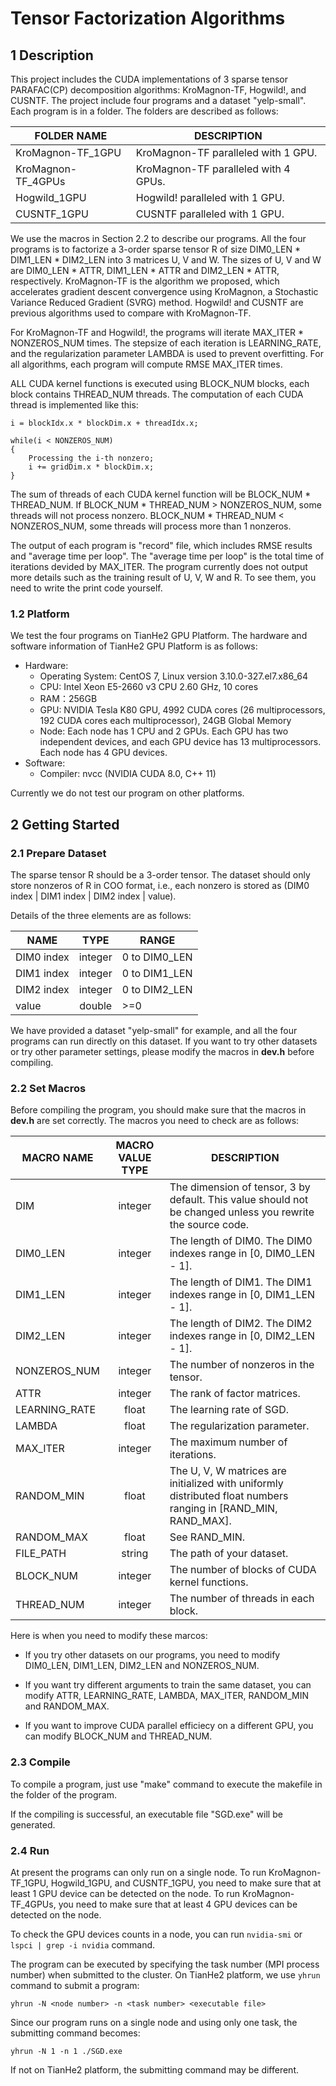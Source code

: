 # Tensor Factorization Algorithms

## 1 Description

This project includes the CUDA implementations of 3 sparse tensor PARAFAC(CP) decomposition algorithms: KroMagnon-TF, Hogwild!, and CUSNTF. The project include four programs and a dataset "yelp-small". Each program is in a folder. The folders are described as follows:

|  FOLDER NAME       | DESCRIPTION |
| ---------------- | ----------- |
| KroMagnon-TF_1GPU  | KroMagnon-TF paralleled with 1 GPU.  |		
| KroMagnon-TF_4GPUs | KroMagnon-TF paralleled with 4 GPUs. |
| Hogwild_1GPU       | Hogwild! paralleled with 1 GPU.  |
| CUSNTF_1GPU        | CUSNTF paralleled with 1 GPU.   |

We use the macros in Section 2.2 to describe our programs. All the four programs is to factorize a 3-order sparse tensor R of size DIM0_LEN \* DIM1_LEN \* DIM2_LEN into 3 matrices U, V and W. The sizes of U, V and W are DIM0_LEN \* ATTR, DIM1_LEN \* ATTR and DIM2_LEN \* ATTR, respectively. KroMagnon-TF is the algorithm we proposed, which accelerates gradient descent convergence using KroMagnon, a Stochastic Variance Reduced Gradient (SVRG) method. Hogwild! and CUSNTF are previous algorithms used to compare with KroMagnon-TF.

For KroMagnon-TF and Hogwild!, the programs will iterate MAX_ITER \* NONZEROS_NUM times. The stepsize of each iteration is LEARNING_RATE, and the regularization parameter LAMBDA is used to prevent overfitting. For all algorithms, each program will compute RMSE MAX_ITER times.

ALL CUDA kernel functions is executed using BLOCK_NUM blocks, each block contains THREAD_NUM threads. The computation of each CUDA thread is implemented like this:

```cuda
i = blockIdx.x * blockDim.x + threadIdx.x;

while(i < NONZEROS_NUM)
{
    Processing the i-th nonzero;
	i += gridDim.x * blockDim.x;
}
```

The sum of threads of each CUDA kernel function will be BLOCK_NUM \* THREAD_NUM. If BLOCK_NUM \* THREAD_NUM > NONZEROS_NUM, some threads will not process nonzero. BLOCK_NUM \* THREAD_NUM < NONZEROS_NUM, some threads will process more than 1 nonzeros.

The output of each program is "record" file, which includes RMSE results and "average time per loop". The "average time per loop" is the total time of iterations devided by MAX_ITER. The program currently does not output more details such as the training result of U, V, W and R. To see them, you need to write the print code yourself.

### 1.2 Platform

We test the four programs on TianHe2 GPU Platform. The hardware and software information of TianHe2 GPU Platform is as follows:

- Hardware:
  - Operating System: CentOS 7, Linux version 3.10.0-327.el7.x86_64
  - CPU: Intel Xeon E5-2660 v3 CPU 2.60 GHz, 10 cores
  - RAM：256GB
  - GPU: NVIDIA Tesla K80 GPU, 4992 CUDA cores (26 multiprocessors, 192 CUDA cores each multiprocessor), 24GB Global Memory
  - Node: Each node has 1 CPU and 2 GPUs. Each GPU has two independent devices, and each GPU device has 13 multiprocessors. Each node has 4 GPU devices.
- Software:
  - Compiler: nvcc (NVIDIA CUDA 8.0, C++ 11)

Currently we do not test our program on other platforms.

## 2 Getting Started

### 2.1 Prepare Dataset

The sparse tensor R should be a 3-order tensor. The dataset should only store nonzeros of R in COO format, i.e., each nonzero is stored as (DIM0 index | DIM1 index | DIM2 index | value).

Details of the three elements are as follows:

|NAME			    | TYPE			|    RANGE       |
| --- | :---: | --- |
|DIM0 index	  | integer	  |		0 to DIM0_LEN   |
|DIM1 index   | integer	  |		0 to DIM1_LEN   |
|DIM2 index   | integer	  |		0 to DIM2_LEN   |
|value        | double    |        >=0          |

We have provided a dataset "yelp-small" for example, and all the four programs can run directly on this dataset. If you want to try other datasets or try other parameter settings, please modify the macros in **dev.h** before compiling.

### 2.2 Set Macros

Before compiling the program, you should make sure that the macros in **dev.h** are set correctly. The macros you need to check are as follows:

|  MACRO NAME        |   MACRO VALUE TYPE  |   DESCRIPTION |
| --- | :---: | --- |
|    DIM             |        integer      | The dimension of tensor, 3 by default. This value should not be changed unless you rewrite the source code. |
|    DIM0_LEN        |        integer      | The length of DIM0. The DIM0 indexes range in [0, DIM0_LEN - 1]. |
|    DIM1_LEN        |        integer      | The length of DIM1. The DIM1 indexes range in [0, DIM1_LEN - 1]. |
|    DIM2_LEN        |        integer      | The length of DIM2. The DIM2 indexes range in [0, DIM2_LEN - 1]. |
|    NONZEROS_NUM    |        integer      | The number of nonzeros in the tensor. |
|    ATTR            |        integer      | The rank of factor matrices. |
|    LEARNING_RATE   |        float        | The learning rate of SGD. |
|    LAMBDA          |        float        | The regularization parameter. |
|    MAX_ITER        |        integer      | The maximum number of iterations. |
|    RANDOM_MIN      |        float        | The U, V, W matrices are initialized with uniformly distributed float numbers ranging in [RAND_MIN, RAND_MAX]. |
|    RANDOM_MAX      |        float        | See RAND_MIN. |
|    FILE_PATH       |        string       | The path of your dataset. |
|    BLOCK_NUM       |        integer      | The number of blocks of CUDA kernel functions. |
|    THREAD_NUM      |        integer      | The number of threads in each block. |

Here is when you need to modify these marcos:

* If you try other datasets on our programs, you need to modify DIM0_LEN, DIM1_LEN, DIM2_LEN and NONZEROS_NUM.

* If you want try different arguments to train the same dataset, you can modify ATTR, LEARNING_RATE, LAMBDA, MAX_ITER, RANDOM_MIN and RANDOM_MAX.

* If you want to improve CUDA parallel efficiecy on a different GPU, you can modify BLOCK_NUM and THREAD_NUM.

### 2.3 Compile

To compile a program, just use "make" command to execute the makefile in the folder of the program.

If the compiling is successful, an executable file "SGD.exe" will be generated.

### 2.4 Run

At present the programs can only run on a single node. To run KroMagnon-TF_1GPU, Hogwild_1GPU, and CUSNTF_1GPU, you need to make sure that at least 1 GPU device can be detected on the node. To run KroMagnon-TF_4GPUs, you need to make sure that at least 4 GPU devices can be detected on the node.

To check the GPU devices counts in a node, you can run `nvidia-smi` or `lspci | grep -i nvidia` command.

The program can be executed by specifying the task number (MPI process number) when submitted to the cluster. On TianHe2 platform, we use `yhrun` command to submit a program:

```
yhrun -N <node number> -n <task number> <executable file>
```

Since our program runs on a single node and using only one task, the submitting command becomes:

```
yhrun -N 1 -n 1 ./SGD.exe
```

If not on TianHe2 platform, the submitting command may be different.

